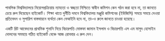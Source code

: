 পাবলিক বিশ্ববিদ্যালয়ে নিয়োগপ্রক্রিয়ায় ন্যায্যতা ও স্বচ্ছতা নিশ্চিতে স্বাধীন কমিশন কেন গঠন করা হবে না, তা জানতে চেয়ে রুল দিয়েছেন হাইকোর্ট। শিক্ষা খাতে দুর্নীতি দমনে বিশ্ববিদ্যালয় মঞ্জুরি কমিশনের (ইউজিসি) সময়ে সময়ে দেওয়া প্রতিবেদন ও সুপারিশ বাস্তবায়নে ব্যর্থতা কেন বেআইনি হবে না, তা–ও রুলে জানতে চাওয়া হয়েছে।

একটি রিট আবেদনের প্রাথমিক শুনানি নিয়ে বিচারপতি মোস্তফা জামান ইসলাম ও বিচারপতি এস এম মাসুদ হোসাইন দোলনের সমন্বয়ে গঠিত হাইকোর্ট বেঞ্চে আজ রোববার এ রুল দেন।
